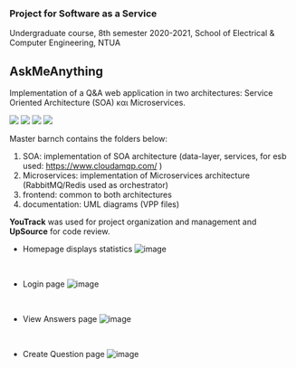 ### Project for Software as a Service <br>
Undergraduate course, 8th semester 2020-2021, School of Electrical & Computer Engineering, NTUA

## ΑskMeAnything
Implementation of a Q&A web application in two architectures: Service Oriented Architecture (SOA) και Microservices.

<img src="https://img.shields.io/badge/TypeScript-007ACC?style=for-the-badge&logo=typescript&logoColor=white" />
<img src="https://img.shields.io/badge/React-20232A?style=for-the-badge&logo=react&logoColor=61DAFB" />
<img src="https://img.shields.io/badge/rabbitmq-%23FF6600.svg?&style=for-the-badge&logo=rabbitmq&logoColor=white" />
<img src="https://img.shields.io/badge/MySQL-005C84?style=for-the-badge&logo=mysql&logoColor=white" />

Master barnch contains the folders below:

1. SOA: implementation of SOA architecture (data-layer, services, for esb used: https://www.cloudamqp.com/ )
2. Microservices: implementation of Microservices architecture (RabbitMQ/Redis used as orchestrator)
3. frontend: common to both architectures
4. documentation: UML diagrams (VPP files)

**YouTrack** was used for project organization and management and **UpSource** for code review.

* Homepage displays statistics
![image](https://user-images.githubusercontent.com/63153771/127739005-4aba801c-c3f0-4b4f-80fd-1d778279169a.png)
<br>

* Login page
![image](https://user-images.githubusercontent.com/63153771/127739057-9129bdda-49be-4811-b67d-9a876682b134.png)
<br>

* View Answers page
![image](https://user-images.githubusercontent.com/63153771/127739455-fb1a9092-4c37-4213-a118-9f9124077f38.png)
<br>

* Create Question page
![image](https://user-images.githubusercontent.com/63153771/127739090-13f685bf-54b3-4b45-a32d-6bae5a7a1fa5.png)
<br>
